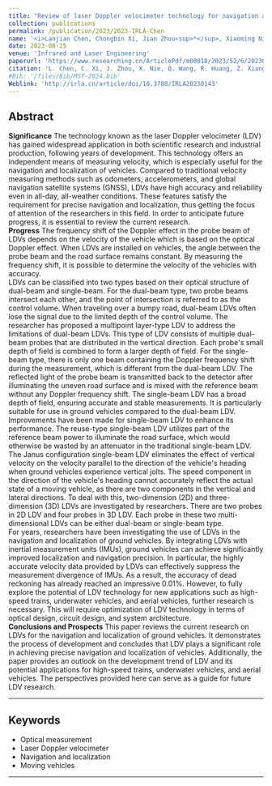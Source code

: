 ```yaml
---
title: "Review of laser Doppler velocimeter technology for navigation and localization"
collection: publications
permalink: /publication/2023/2023-IRLA-Chen
name: '<i>Lanjian Chen, Chongbin Xi, Jian Zhou<sup>*</sup>, Xiaoming Nie, Qi Wang, Rong Huang, <strong>Zhiyi Xiang</strong>, Shilong Jin</i>'
date: 2023-06-25
venue: 'Infrared and Laser Engineering'
paperurl: 'https://www.researching.cn/ArticlePdf/m00018/2023/52/6/20230143.pdf'
citation: 'L. Chen, C. Xi, J. Zhou, X. Nie, Q. Wang, R. Huang, Z. Xiang, and S. Jin, &quot;Review of laser Doppler velocimeter technology for navigation and localization,&quot; <i>Infrared. Laser. Engineering</i>, vol. 52, no. 6, p. 20230143-13, Jun. 2023.'
#Bib: '/files/Bib/MST-2024.bib'
Weblink: 'http://irla.cn/article/doi/10.3788/IRLA20230143'
---
```

**Abstract**
------
**Significance** The technology known as the laser Doppler velocimeter (LDV) has gained widespread application in both scientific research and industrial production, following years of development. This technology offers an independent means of measuring velocity, which is especially useful for the navigation and localization of vehicles. Compared to traditional velocity measuring methods such as odometers, accelerometers, and global navigation satellite systems (GNSS), LDVs have high accuracy and reliability even in all-day, all-weather conditions. These features satisfy the requirement for precise navigation and localization, thus getting the focus of attention of the researchers in this field. In order to anticipate future progress, it is essential to review the current research.  
**Progress** The frequency shift of the Doppler effect in the probe beam of LDVs depends on the velocity of the vehicle which is based on the optical Doppler effect. When LDVs are installed on vehicles, the angle between the probe beam and the road surface remains constant. By measuring the frequency shift, it is possible to determine the velocity of the vehicles with accuracy.  
LDVs can be classified into two types based on their optical structure of dual-beam and single-beam. For the dual-beam type, two probe beams intersect each other, and the point of intersection is referred to as the control volume. When traveling over a bumpy road, dual-beam LDVs often lose the signal due to the limited depth of the control volume. The researcher has proposed a multipoint layer-type LDV to address the limitations of dual-beam LDVs. This type of LDV consists of multiple dual-beam probes that are distributed in the vertical direction. Each probe's small depth of field is combined to form a larger depth of field. For the single-beam type, there is only one beam containing the Doppler frequency shift during the measurement, which is different from the dual-beam LDV. The reflected light of the probe beam is transmitted back to the detector after illuminating the uneven road surface and is mixed with the reference beam without any Doppler frequency shift. The single-beam LDV has a broad depth of field, ensuring accurate and stable measurements. It is particularly suitable for use in ground vehicles compared to the dual-beam LDV. Improvements have been made for single-beam LDV to enhance its performance. The reuse-type single-beam LDV utilizes part of the reference beam power to illuminate the road surface, which would otherwise be wasted by an attenuator in the traditional single-beam LDV. The Janus configuration single-beam LDV eliminates the effect of vertical velocity on the velocity parallel to the direction of the vehicle's heading when ground vehicles experience vertical jolts. The speed component in the direction of the vehicle's heading cannot accurately reflect the actual state of a moving vehicle, as there are two components in the vertical and lateral directions. To deal with this, two-dimension (2D) and three-dimension (3D) LDVs are investigated by researchers. There are two probes in 2D LDV and four probes in 3D LDV. Each probe in these two multi-dimensional LDVs can be either dual-beam or single-beam type.  
For years, researchers have been investigating the use of LDVs in the navigation and localization of ground vehicles. By integrating LDVs with inertial measurement units (IMUs), ground vehicles can achieve significantly improved localization and navigation precision. In particular, the highly accurate velocity data provided by LDVs can effectively suppress the measurement divergence of IMUs. As a result, the accuracy of dead reckoning has already reached an impressive 0.01%. However, to fully explore the potential of LDV technology for new applications such as high-speed trains, underwater vehicles, and aerial vehicles, further research is necessary. This will require optimization of LDV technology in terms of optical design, circuit design, and system architecture.  
**Conclusions and Prospects** This paper reviews the current research on LDVs for the navigation and localization of ground vehicles. It demonstrates the process of development and concludes that LDV plays a significant role in achieving precise navigation and localization of vehicles. Additionally, the paper provides an outlook on the development trend of LDV and its potential applications for high-speed trains, underwater vehicles, and aerial vehicles. The perspectives provided here can serve as a guide for future LDV research.

------

**Keywords**
------
- Optical measurement
- Laser Doppler velocimeter
- Navigation and localization
- Moving vehicles

------